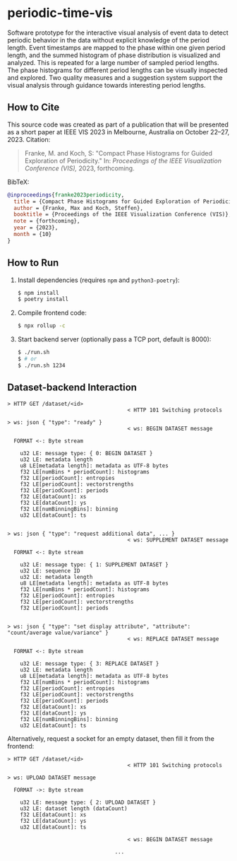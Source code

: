 # periodic-time-vis

Software prototype for the interactive visual analysis of event data to detect periodic behavior in the data without explicit knowledge of the period length.
Event timestamps are mapped to the phase within one given period length, and the summed histogram of phase distribution is visualized and analyzed.
This is repeated for a large number of sampled period lengths.
The phase histograms for different period lengths can be visually inspected and explored.
Two quality measures and a suggestion system support the visual analysis through guidance towards interesting period lengths.


## How to Cite

This source code was created as part of a publication that will be presented as a short paper at IEEE VIS 2023 in Melbourne, Australia on October 22&ndash;27, 2023.
Citation:

> Franke, M. and Koch, S:
> "Compact Phase Histograms for Guided Exploration of Periodicity."
> In: *Proceedings of the IEEE Visualization Conference (VIS),* 2023, forthcoming.

BibTeX:

``` bibtex
@inproceedings{franke2023periodicity,
  title = {Compact Phase Histograms for Guided Exploration of Periodicity},
  author = {Franke, Max and Koch, Steffen},
  booktitle = {Proceedings of the IEEE Visualization Conference (VIS)},
  note = {forthcoming},
  year = {2023},
  month = {10}
}
```


## How to Run

1. Install dependencies (requires `npm` and `python3-poetry`):
    ``` bash
    $ npm install
    $ poetry install
    ```

2. Compile frontend code:
    ``` bash
    $ npx rollup -c
    ```

3. Start backend server (optionally pass a TCP port, default is 8000):
    ``` bash
    $ ./run.sh
    $ # or
    $ ./run.sh 1234
    ```


## Dataset-backend Interaction

```
> HTTP GET /dataset/<id>
                                      < HTTP 101 Switching protocols

> ws: json { "type": "ready" }
                                      < ws: BEGIN DATASET message

  FORMAT <-: Byte stream

    u32 LE: message type: { 0: BEGIN DATASET }
    u32 LE: metadata length
    u8 LE[metadata length]: metadata as UTF-8 bytes
    f32 LE[numBins * periodCount]: histograms
    f32 LE[periodCount]: entropies
    f32 LE[periodCount]: vectorstrengths
    f32 LE[periodCount]: periods
    f32 LE[dataCount]: xs
    f32 LE[dataCount]: ys
    f32 LE[numBinningBins]: binning
    u32 LE[dataCount]: ts


> ws: json { "type": "request additional data", ... }
                                      < ws: SUPPLEMENT DATASET message

  FORMAT <-: Byte stream

    u32 LE: message type: { 1: SUPPLEMENT DATASET }
    u32 LE: sequence ID
    u32 LE: metadata length
    u8 LE[metadata length]: metadata as UTF-8 bytes
    f32 LE[numBins * periodCount]: histograms
    f32 LE[periodCount]: entropies
    f32 LE[periodCount]: vectorstrengths
    f32 LE[periodCount]: periods


> ws: json { "type": "set display attribute", "attribute": "count/average value/variance" }
                                      < ws: REPLACE DATASET message

  FORMAT <-: Byte stream

    u32 LE: message type: { 3: REPLACE DATASET }
    u32 LE: metadata length
    u8 LE[metadata length]: metadata as UTF-8 bytes
    f32 LE[numBins * periodCount]: histograms
    f32 LE[periodCount]: entropies
    f32 LE[periodCount]: vectorstrengths
    f32 LE[periodCount]: periods
    f32 LE[dataCount]: xs
    f32 LE[dataCount]: ys
    f32 LE[numBinningBins]: binning
    u32 LE[dataCount]: ts
```

Alternatively, request a socket for an empty dataset, then fill it from the frontend:

```
> HTTP GET /dataset/<id>
                                      < HTTP 101 Switching protocols

> ws: UPLOAD DATASET message

  FORMAT ->: Byte stream

    u32 LE: message type: { 2: UPLOAD DATASET }
    u32 LE: dataset length (dataCount)
    f32 LE[dataCount]: xs
    f32 LE[dataCount]: ys
    u32 LE[dataCount]: ts

                                      < ws: BEGIN DATASET message

                                  ...
```
